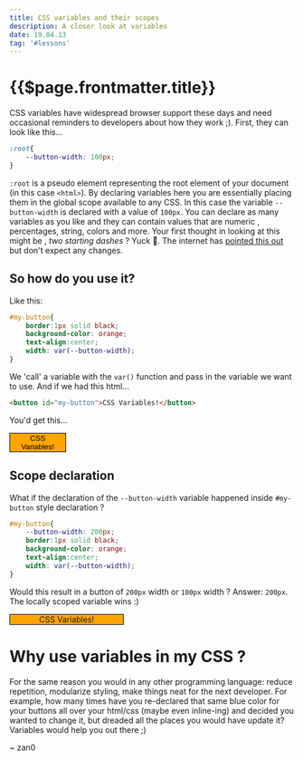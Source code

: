 ```yaml
---
title: CSS variables and their scopes
description: A closer look at variables
date: 19.04.13
tag: '#lessons'
---
```


# {{$page.frontmatter.title}}

<Badge :text="$page.frontmatter.date" />
<Badge :text="$page.frontmatter.tag" />
<Tweet />

CSS variables have widespread browser support these days and need occasional reminders to developers about how they work  ;).   First, they can look like this...

```css
:root{
    --button-width: 100px;
}
```

`:root` is a pseudo element representing the root element of your document (in this case `<html>`). By declaring variables here you are essentially placing them in the global scope available to any CSS. In this case the variable `--button-width` is declared with a value of `100px`.  You can declare as many variables as you like and they can contain values that are numeric , percentages, string, colors and more.  Your first thought in looking at this might be , *two starting dashes* ? Yuck 🤢. The internet has [pointed this out](https://softwareengineering.stackexchange.com/questions/311794/what-is-the-reason-that-css-variables-are-defined-using-two-hyphen-characters) but don't expect any changes.

## So how do you use it?

Like this:

```css
#my-button{
    border:1px solid black;
    background-color: orange;
    text-align:center;
    width: var(--button-width);
}
```

We 'call' a variable with the `var()` function and pass in the variable we want to use. And if we had this html...

```html
<button id="my-button">CSS Variables!</button>
```

You'd get this...
 
<style>
:root{
    --button-width:100px;
}

#my-button1{
    border:1px solid black;
    background-color: orange;
    width: var(--button-width);
    text-align:center;
}
</style>
<button id="my-button1">CSS Variables!</button>


## Scope declaration

What if the declaration of the `--button-width` variable happened inside  `#my-button` style declaration ?

```css
#my-button{
    --button-width: 200px;
    border:1px solid black;
    background-color: orange;
    text-align:center;
    width: var(--button-width);
}
```

Would this result in a button of `200px` width or `100px` width ?  Answer:  `200px`.  The locally scoped variable wins :)

<style>
#my-button2{
    --button-width: 200px;
    border:1px solid black;
    background-color: orange;
    text-align:center;
    width: var(--button-width);
}
</style>
<div id="my-button2">CSS Variables!</div>

# Why use variables in my CSS ?

For the same reason you would in any other programming language: reduce repetition, modularize styling, make things neat for the next developer. For example, how many times have you re-declared that same blue color for your buttons all over your html/css (maybe even inline-ing) and decided you wanted to change it, but dreaded all the places you would have update it?  Variables would help you out there ;)

~ zan0